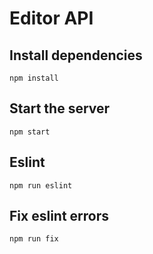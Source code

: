 # Editor API 

## Install dependencies
```
npm install
```
## Start the server 
```
npm start
```

## Eslint 
```
npm run eslint
```
## Fix eslint errors 
```
npm run fix
```

